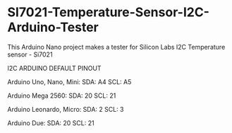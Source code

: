 # SI7021-Temperature-Sensor-I2C-Arduino-Tester
This Arduino Nano project makes a tester for Silicon Labs I2C Temperature sensor - Si7021

I2C ARDUINO DEFAULT PINOUT 

Arduino Uno, Nano, Mini:
SDA: A4
SCL: A5

Arduino Mega 2560:
SDA: 20
SCL: 21

Arduino Leonardo, Micro:
SDA: 2
SCL: 3

Arduino Due:
SDA: 20
SCL: 21
